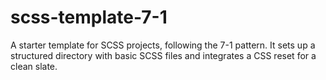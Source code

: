 # scss-template-7-1
A starter template for SCSS projects, following the 7-1 pattern. It sets up a structured directory with basic SCSS files and integrates a CSS reset for a clean slate. 
